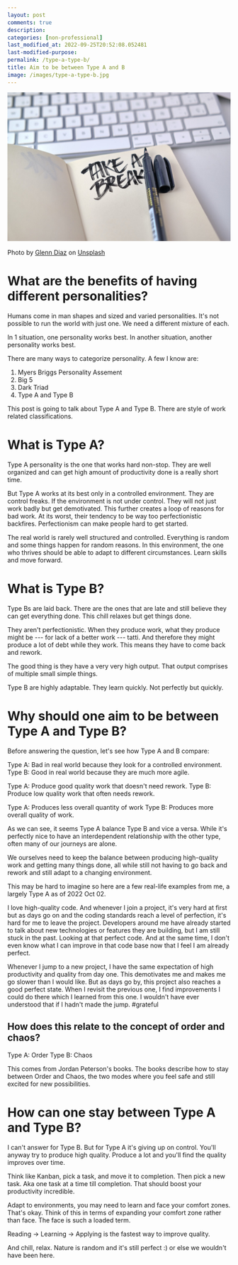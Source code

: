 ```yaml
---
layout: post
comments: true
description: 
categories: [non-professional]
last_modified_at: 2022-09-25T20:52:08.052481
last-modified-purpose:
permalink: /type-a-type-b/
title: Aim to be between Type A and B
image: /images/type-a-type-b.jpg
---
```

![](/images/type-a-type-b.jpg)

Photo by <a href="https://unsplash.com/@glenndiaz?utm_source=unsplash&utm_medium=referral&utm_content=creditCopyText">Glenn Diaz</a> on <a href="https://unsplash.com/s/photos/workaholic?utm_source=unsplash&utm_medium=referral&utm_content=creditCopyText">Unsplash</a>


# What are the benefits of having different personalities?

Humans come in man shapes and sized and varied personalities. It's not possible to run the world with just one. We need a different mixture of each.

In 1 situation, one personality works best. In another situation, another personality works best.

There are many ways to categorize personality. A few I know are:
1. Myers Briggs Personality Assement
2. Big 5
3. Dark Triad
4. Type A and Type B

This post is going to talk about Type A and Type B. There are style of work related classifications.

# What is Type A?

Type A personality is the one that works hard non-stop. They are well organized and can get high amount of productivity done is a really short time.

But Type A works at its best only in a controlled environment. They are control freaks. If the environment is not under control. They will not just work badly but get demotivated. This further creates a loop of reasons for bad work. At its worst, their tendency to be way too perfectionistic backfires. Perfectionism can make people hard to get started.

The real world is rarely well structured and controlled. Everything is random and some things happen for random reasons. In this environment, the one who thrives should be able to adapt to different circumstances. Learn skills and move forward.

# What is Type B?

Type Bs are laid back. There are the ones that are late and still believe they can get everything done. This chill relaxes but get things done.

They aren't perfectionistic. When they produce work, what they produce might be --- for lack of a better work --- tatti. And therefore they might produce a lot of debt while they work. This means they have to come back and rework.

The good thing is they have a very very high output. That output comprises of multiple small simple things.

Type B are highly adaptable. They learn quickly. Not perfectly but quickly.

# Why should one aim to be between Type A and Type B?

Before answering the question, let's see how Type A and B compare:

Type A: Bad in real world because they look for a controlled environment.
Type B: Good in real world because they are much more agile.

Type A: Produce good quality work that doesn't need rework.
Type B: Produce low quality work that often needs rework.

Type A: Produces less overall quantity of work
Type B: Produces more overall quality of work.

As we can see, it seems Type A balance Type B and vice a versa. While it's perfectly nice to have an interdependent relationship with the other type, often many of our journeys are alone.

We ourselves need to keep the balance between producing high-quality work and getting many things done, all while still not having to go back and rework and still adapt to a changing environment.

This may be hard to imagine so here are a few real-life examples from me, a largely Type A as of 2022 Oct 02.

I love high-quality code. And whenever I join a project, it's very hard at first but as days go on and the coding standards reach a level of perfection, it's hard for me to leave the project. Developers around me have already started to talk about new technologies or features they are building, but I am still stuck in the past. Looking at that perfect code. And at the same time, I don't even know what I can improve in that code base now that I feel I am already perfect.

Whenever I jump to a new project, I have the same expectation of high productivity and quality from day one. This demotivates me and makes me go slower than I would like. But as days go by, this project also reaches a good perfect state. When I revisit the previous one, I find improvements I could do there which I learned from this one. I wouldn't have ever understood that if I hadn't made the jump. #grateful

## How does this relate to the concept of order and chaos?
Type A: Order
Type B: Chaos

This comes from Jordan Peterson's books. The books describe how to stay between Order and Chaos, the two modes where you feel safe and still excited for new possibilities.

# How can one stay between Type A and Type B?

I can't answer for Type B. But for Type A it's giving up on control. You'll anyway try to produce high quality. Produce a lot and you'll find the quality improves over time.

Think like Kanban, pick a task, and move it to completion. Then pick a new task. Aka one task at a time till completion. That should boost your productivity incredible.

Adapt to environments, you may need to learn and face your comfort zones. That's okay. Think of this in terms of expanding your comfort zone rather than face. The face is such a loaded term.

Reading -> Learning -> Applying is the fastest way to improve quality.

And chill, relax. Nature is random and it's still perfect :) or else we wouldn't have been here.
